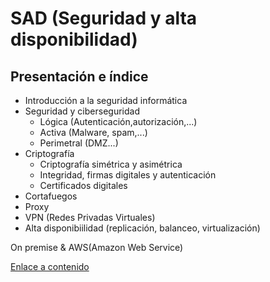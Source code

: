# SAD (Seguridad y alta disponibilidad)
## Presentación e índice
* Introducción a la seguridad informática
* Seguridad y ciberseguridad
    + Lógica (Autenticación,autorización,...)
    + Activa (Malware, spam,...)
    + Perimetral (DMZ...)
* Criptografía
    + Criptografía simétrica y asimétrica
    + Integridad, firmas digitales y autenticación
    + Certificados digitales
* Cortafuegos
* Proxy
* VPN (Redes Privadas Virtuales)
* Alta disponibiilidad (replicación, balanceo, virtualización)

On premise & AWS(Amazon Web Service)

[Enlace a contenido](files/README.md)
